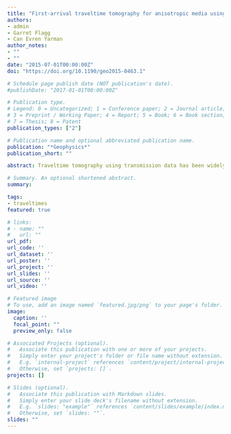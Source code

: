 ```yaml
---
title: "First-arrival traveltime tomography for anisotropic media using the adjoint-state method"
authors:
- admin
- Garret Flagg
- Can Evren Yarman
author_notes:
- ""
- ""
date: "2015-07-01T00:00:00Z"
doi: "https://doi.org/10.1190/geo2015-0463.1"

# Schedule page publish date (NOT publication's date).
#publishDate: "2017-01-01T00:00:00Z"

# Publication type.
# Legend: 0 = Uncategorized; 1 = Conference paper; 2 = Journal article;
# 3 = Preprint / Working Paper; 4 = Report; 5 = Book; 6 = Book section;
# 7 = Thesis; 8 = Patent
publication_types: ["2"]

# Publication name and optional abbreviated publication name.
publication: "*Geophysics*"
publication_short: ""

abstract: Traveltime tomography using transmission data has been widely used for static corrections and for obtaining near-surface models for seismic depth imaging. More recently, it is also being used to build initial models for full-waveform inversion. The classic traveltime tomography approach based on ray tracing has difficulties in handling large data sets arising from current seismic acquisition surveys. Some of these difficulties can be addressed using the adjoint-state method, due to its low memory requirement and numerical efficiency. By coupling the gradient computation to nonlinear optimization, it avoids the need for explicit computation of the Fréchet derivative matrix. Furthermore, its cost is equivalent to twice the solution of the forward-modeling problem, irrespective of the size of the input data. The presence of anisotropy in the subsurface has been well established during the past few decades. The improved seismic images obtained by incorporating anisotropy into the seismic processing workflow justify the effort. However, previous literature on the adjoint-state method has only addressed the isotropic approximation of the subsurface. We have extended the adjoint-state technique for first-arrival traveltime tomography to vertical transversely isotropic (VTI) media. Because $\delta$ is weakly resolvable from surface seismic alone, we have developed the mathematical framework and procedure to invert for $v_{NMO}$ and $\eta$. Our numerical tests on the VTI SEAM model demonstrate the ability of the algorithm to invert for near-surface model parameters and reveal the accuracy achievable by the algorithm.

# Summary. An optional shortened abstract.
summary:

tags:
- traveltimes
featured: true

# links:
# - name: ""
#   url: ""
url_pdf:
url_code: ''
url_dataset: ''
url_poster: ''
url_project: ''
url_slides: ''
url_source: ''
url_video: ''

# Featured image
# To use, add an image named `featured.jpg/png` to your page's folder.
image:
  caption: ''
  focal_point: ""
  preview_only: false

# Associated Projects (optional).
#   Associate this publication with one or more of your projects.
#   Simply enter your project's folder or file name without extension.
#   E.g. `internal-project` references `content/project/internal-project/index.md`.
#   Otherwise, set `projects: []`.
projects: []

# Slides (optional).
#   Associate this publication with Markdown slides.
#   Simply enter your slide deck's filename without extension.
#   E.g. `slides: "example"` references `content/slides/example/index.md`.
#   Otherwise, set `slides: ""`.
slides: ""
---
```

